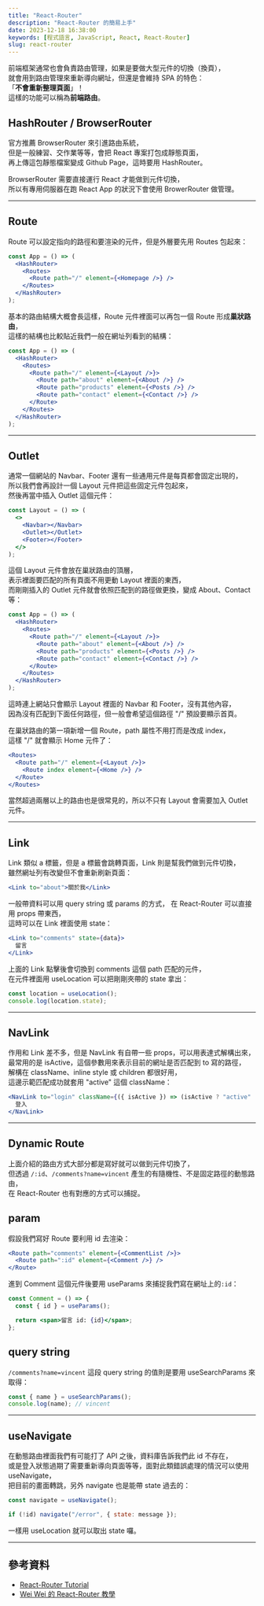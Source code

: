 ```yaml
---
title: "React-Router"
description: "React-Router 的簡易上手"
date: 2023-12-18 16:38:00
keywords: [程式語言, JavaScript, React, React-Router]
slug: react-router
---
```


前端框架通常也會負責路由管理，如果是要做大型元件的切換（換頁），  
就會用到路由管理來重新導向網址，但還是會維持 SPA 的特色：  
「**不會重新整理頁面**」！  
這樣的功能可以稱為**前端路由**。

## HashRouter / BrowserRouter

官方推薦 BrowserRouter 來引進路由系統，  
但是一般練習、交作業等等，會把 React 專案打包成靜態頁面，  
再上傳這包靜態檔案變成 Github Page，這時要用 HashRouter。

BrowserRouter 需要直接運行 React 才能做到元件切換，  
所以有專用伺服器在跑 React App 的狀況下會使用 BrowerRouter 做管理。

---

## Route

Route 可以設定指向的路徑和要渲染的元件，但是外層要先用 Routes 包起來：

```jsx
const App = () => (
  <HashRouter>
    <Routes>
      <Route path="/" element={<Homepage />} />
    </Routes>
  </HashRouter>
);
```

基本的路由結構大概會長這樣，Route 元件裡面可以再包一個 Route 形成**巢狀路由**，  
這樣的結構也比較貼近我們一般在網址列看到的結構：

```jsx
const App = () => (
  <HashRouter>
    <Routes>
      <Route path="/" element={<Layout />}>
        <Route path="about" element={<About />} />
        <Route path="products" element={<Posts />} />
        <Route path="contact" element={<Contact />} />
      </Route>
    </Routes>
  </HashRouter>
);
```

---

## Outlet

通常一個網站的 Navbar、Footer 還有一些通用元件是每頁都會固定出現的，  
所以我們會再設計一個 Layout 元件把這些固定元件包起來，  
然後再當中插入 Outlet 這個元件：

```jsx
const Layout = () => (
  <>
    <Navbar></Navbar>
    <Outlet></Outlet>
    <Footer></Footer>
  </>
);
```

這個 Layout 元件會放在巢狀路由的頂層，  
表示裡面要匹配的所有頁面不用更動 Layout 裡面的東西，  
而剛剛插入的 Outlet 元件就會依照匹配到的路徑做更換，變成 About、Contact 等：

```jsx
const App = () => (
  <HashRouter>
    <Routes>
      <Route path="/" element={<Layout />}>
        <Route path="about" element={<About />} />
        <Route path="products" element={<Posts />} />
        <Route path="contact" element={<Contact />} />
      </Route>
    </Routes>
  </HashRouter>
);
```

這時連上網站只會顯示 Layout 裡面的 Navbar 和 Footer，沒有其他內容，  
因為沒有匹配到下面任何路徑，但一般會希望這個路徑 "/" 預設要顯示首頁。

在巢狀路由的第一項新增一個 Route，path 屬性不用打而是改成 index，  
這樣 "/" 就會顯示 Home 元件了：

```jsx
<Routes>
  <Route path="/" element={<Layout />}>
    <Route index element={<Home />} />
  </Route>
</Routes>
```

當然超過兩層以上的路由也是很常見的，所以不只有 Layout 會需要加入 Outlet 元件。

---

## Link

Link 類似 a 標籤，但是 a 標籤會跳轉頁面，Link 則是幫我們做到元件切換，  
雖然網址列有改變但不會重新刷新頁面：

```jsx
<Link to="about">關於我</Link>
```

一般帶資料可以用 query string 或 params 的方式， 在 React-Router 可以直接用 props 帶東西，  
這時可以在 Link 裡面使用 state：

```jsx
<Link to="comments" state={data}>
  留言
</Link>
```

上面的 Link 點擊後會切換到 comments 這個 path 匹配的元件，  
在元件裡面用 useLocation 可以把剛剛夾帶的 state 拿出：

```jsx
const location = useLocation();
console.log(location.state);
```

---

## NavLink

作用和 Link 差不多，但是 NavLink 有自帶一些 props，可以用表達式解構出來，  
最常用的是 isActive，這個參數用來表示目前的網址是否匹配到 to 寫的路徑，  
解構在 className、inline style 或 children 都很好用，  
這邊示範匹配成功就套用 "active" 這個 className：

```jsx
<NavLink to="login" className={({ isActive }) => (isActive ? "active" : "")}>
  登入
</NavLink>
```

---

## Dynamic Route

上面介紹的路由方式大部分都是寫好就可以做到元件切換了，  
但透過 `/:id`、`/comments?name=vincent` 產生的有隨機性、不是固定路徑的動態路由，  
在 React-Router 也有對應的方式可以捕捉。

## param

假設我們寫好 Route 要利用 id 去渲染：

```jsx
<Route path="comments" element={<CommentList />}>
  <Route path=":id" element={<Comment />} />
</Route>
```

進到 Comment 這個元件後要用 useParams 來捕捉我們寫在網址上的`:id`：

```jsx
const Comment = () => {
  const { id } = useParams();

  return <span>留言 id: {id}</span>;
};
```

## query string

`/comments?name=vincent` 這段 query string 的值則是要用 useSearchParams 來取得：

```jsx
const { name } = useSearchParams();
console.log(name); // vincent
```

---

## useNavigate

在動態路由裡面我們有可能打了 API 之後，資料庫告訴我們此 id 不存在，  
或是登入狀態過期了需要重新導向頁面等等，面對此類錯誤處理的情況可以使用 useNavigate，  
把目前的畫面轉跳，另外 navigate 也是能帶 state 過去的：

```jsx
const navigate = useNavigate();

if (!id) navigate("/error", { state: message });
```

一樣用 useLocation 就可以取出 state 囉。

---

## 參考資料

- [React-Router Tutorial](https://reactrouter.com/en/main/start/tutorial)
- [Wei Wei 的 React-Router 教學](https://youtu.be/gV07Tqi0i_o?si=zTTQ2h-ON3XhtDS-)
